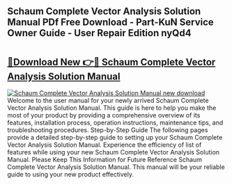 ## Schaum Complete Vector Analysis Solution Manual PDf Free Download - Part-KuN Service Owner Guide - User Repair Edition nyQd4

# <h2><a href="http://bc57640.oget.top/?id=Schaum+Complete+Vector+Analysis+Solution+Manual">🔗Download New 👉🔴 Schaum Complete Vector Analysis Solution Manual</a></h2>

[![Schaum Complete Vector Analysis Solution Manual new download](https://i.imgur.com/5g1atiW.png)](http://bc57640.oget.top/?id=Schaum+Complete+Vector+Analysis+Solution+Manual)
Welcome to the user manual for your newly arrived Schaum Complete Vector Analysis Solution Manual. This guide is here to help you make the most of your product by providing a comprehensive overview of its features, installation process, operation instructions, maintenance tips, and troubleshooting procedures. Step-by-Step Guide The following pages provide a detailed step-by-step guide to setting up your Schaum Complete Vector Analysis Solution Manual. Experience the efficiency of list of features while using your new Schaum Complete Vector Analysis Solution Manual. Please Keep This Information for Future Reference Schaum Complete Vector Analysis Solution Manual. This manual will be your reliable guide to using your new product effectively.
